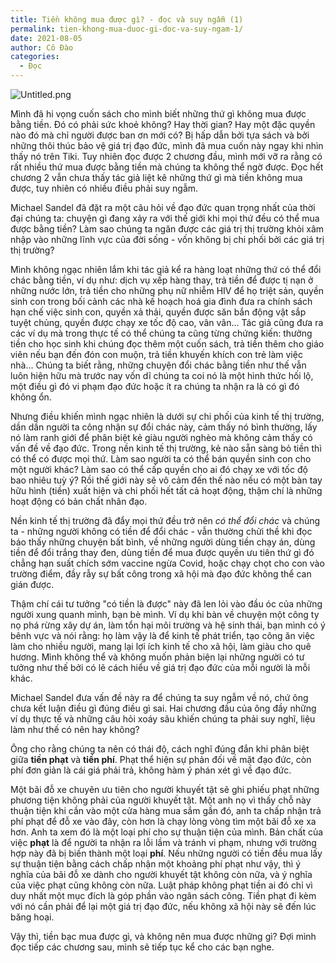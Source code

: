 ```yaml
---
title: Tiền không mua được gì? - đọc và suy ngẫm (1)
permalink: tien-khong-mua-duoc-gi-doc-va-suy-ngam-1/
date: 2021-08-05
author: Cô Đào
categories:
  - Đọc
---
```


![Untitled.png](/images/2dd1261c-2232-45ab-8335-7595dea31403/Untitled.png)

Mình đã hi vọng cuốn sách cho mình biết những thứ gì không mua được bằng tiền. Đó có phải sức khoẻ không? Hay thời gian? Hay một đặc quyền nào đó mà chỉ người được ban ơn mới có? Bị hấp dẫn bởi tựa sách và bởi những thôi thúc bảo vệ giá trị đạo đức, mình đã mua cuốn này ngay khi nhìn thấy nó trên Tiki. Tuy nhiên đọc được 2 chương đầu, mình mới vỡ ra rằng có rất nhiều thứ mua được bằng tiền mà chúng ta không thể ngờ được. Đọc hết chương 2 vẫn chưa thấy tác giả liệt kê những thứ gì mà tiền không mua được, tuy nhiên có nhiều điều phải suy ngẫm.

Michael Sandel đã đặt ra một câu hỏi về đạo đức quan trọng nhất của thời đại chúng ta: chuyện gì đang xảy ra với thế giới khi mọi thứ đều có thể mua được bằng tiền? Làm sao chúng ta ngăn được các giá trị thị trường khỏi xâm nhập vào những lĩnh vực của đời sống - vốn không bị chi phối bởi các giá trị thị trường?

Mình không ngạc nhiên lắm khi tác giả kể ra hàng loạt những thứ có thể đổi chác bằng tiền, ví dụ như: dịch vụ xếp hàng thay, trả tiền để được tị nạn ở những nước lớn, trả tiền cho những phụ nữ nhiễm HIV để họ triệt sản, quyền sinh con trong bối cảnh các nhà kế hoạch hoá gia đình đưa ra chính sách hạn chế việc sinh con, quyền xả thải, quyền được săn bắn động vật sắp tuyệt chủng, quyền được chạy xe tốc độ cao, vân vân... Tác giả cũng đưa ra các ví dụ mà trong thực tế có thể chúng ta cũng từng chứng kiến: thưởng tiền cho học sinh khi chúng đọc thêm một cuốn sách, trả tiền thêm cho giáo viên nếu bạn đến đón con muộn, trả tiền khuyến khích con trẻ làm việc nhà... Chúng ta biết rằng, những chuyện đổi chác bằng tiền như thế vẫn luôn hiện hữu mà trước nay vốn dĩ chúng ta coi nó là một hình thức hối lộ, một điều gì đó vi phạm đạo đức hoặc ít ra chúng ta nhận ra là có gì đó không ổn.

Nhưng điều khiến mình ngạc nhiên là dưới sự chi phối của kinh tế thị trường, dần dần người ta công nhận sự đổi chác này, cảm thấy nó bình thường, lấy nó làm ranh giới để phân biệt kẻ giàu người nghèo mà không cảm thấy có vấn đề về đạo đức. Trong nền kinh tế thị trường, kẻ nào sẵn sàng bỏ tiền thì có thể có được mọi thứ. Làm sao người ta có thể bán quyền sinh con cho một người khác? Làm sao có thể cấp quyền cho ai đó chạy xe với tốc độ bao nhiêu tuỳ ý? Rồi thế giới này sẽ vô cảm đến thế nào nếu có một bàn tay hữu hình (tiền) xuất hiện và chi phối hết tất cả hoạt động, thậm chí là những hoạt động có bản chất nhân đạo.

Nền kinh tế thị trường đã đẩy mọi thứ đều trở nên *có thể đổi chác* và chúng ta - những người không có tiền để đổi chác - vẫn thường chửi thề khi đọc báo thấy những chuyện bất bình, về những người dùng tiền chạy án, dùng tiền để đổi trắng thay đen, dùng tiền để mua được quyền ưu tiên thứ gì đó chẳng hạn suất chích sớm vaccine ngừa Covid, hoặc chạy chọt cho con vào trường điểm, đầy rẫy sự bất công trong xã hội mà đạo đức không thể can gián được.

Thậm chí cái tư tưởng "có tiền là được" này đã len lỏi vào đầu óc của những người xung quanh mình, bạn bè mình. Ví dụ khi bàn về chuyện một công ty nọ phá rừng xây dự án, làm tổn hại môi trường và hệ sinh thái, bạn mình có ý bênh vực và nói rằng: họ làm vậy là để kinh tế phát triển, tạo công ăn việc làm cho nhiều người, mang lại lợi ích kinh tế cho xã hội, làm giàu cho quê hương. Mình không thể và không muốn phản biện lại những người có tư tưởng như thế bởi có lẽ cách hiểu về giá trị đạo đức của mỗi người là mỗi khác.

Michael Sandel đưa vấn đề này ra để chúng ta suy ngẫm về nó, chứ ông chưa kết luận điều gì đúng điều gì sai. Hai chương đầu của ông đầy những ví dụ thực tế và những câu hỏi xoáy sâu khiến chúng ta phải suy nghĩ, liệu làm như thế có nên hay không?

Ông cho rằng chúng ta nên có thái độ, cách nghĩ đúng đắn khi phân biệt giữa **tiền phạt** và **tiền phí**. Phạt thể hiện sự phản đối về mặt đạo đức, còn phí đơn giản là cái giá phải trả, không hàm ý phán xét gì về đạo đức.

Một bãi đỗ xe chuyên ưu tiên cho người khuyết tật sẽ ghi phiếu phạt những phương tiện không phải của người khuyết tật. Một anh nọ vì thấy chỗ này thuận tiện khi cần vào một cửa hàng mua sắm gần đó, anh ta chấp nhận trả phí phạt để đỗ xe vào đây, còn hơn là chạy lòng vòng tìm một bãi đỗ xe xa hơn. Anh ta xem đó là một loại phí cho sự thuận tiện của mình. Bản chất của việc **phạt** là để người ta nhận ra lỗi lầm và tránh vi phạm, nhưng với trường hợp này đã bị biến thành một loại **phí**. Nếu những người có tiền đều mua lấy sự thuận tiện bằng cách chấp nhận một khoảng phí phạt như vậy, thì ý nghĩa của bãi đỗ xe dành cho người khuyết tật không còn nữa, và ý nghĩa của việc phạt cũng không còn nữa. Luật pháp không phạt tiền ai đó chỉ vì duy nhất một mục đích là góp phần vào ngân sách công. Tiền phạt đi kèm với nó cần phải để lại một giá trị đạo đức, nếu không xã hội này sẽ đến lúc băng hoại.

Vậy thì, tiền bạc mua được gì, và không nên mua được những gì? Đợi mình đọc tiếp các chương sau, mình sẽ tiếp tục kể cho các bạn nghe.
